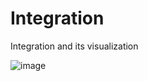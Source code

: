 # Integration
Integration and its visualization

![image](https://github.com/patrykfiszer123/Integration/assets/66118835/8f67d83a-67bd-4954-80d6-e94e608eb31d)
